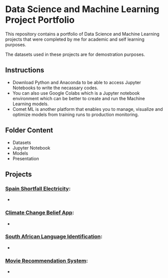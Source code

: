 # Data Science and Machine Learning Project Portfolio
This repository contains a portfolio of Data Science and Machine Learning projects that were completed by me for academic and self learning purposes. 

The datasets used in these projects are for demostration purposes.

## Instructions
- Download Python and Anaconda to be able to access Jupyter Notebooks to write the necassary codes.
- You can also use Google Colabs which is a Jupyter notebook environment which can be better to create and run the Machine Learning models.
- Comet ML is another platform that enables you to manage, visualize and optimize models from training runs to production monitoring.

## Folder Content
- Datasets
- Jupyter Notebook
- Models
- Presentation


## Projects

### [Spain Shortfall Electricity]():
- 

### [Climate Change Belief App]():
- 

### [South African Language Identification]():
- 

### [Movie Recommendation System]():
- 
